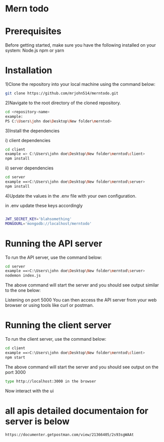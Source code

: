 # Mern todo

# Prerequisites
Before getting started, make sure you have the following installed on your system:
Node.js
npm or yarn

# Installation
1)Clone the repository into your local machine using the command below:

```bash
git clone https://github.com/mrjohn514/merntodo.git
```

2)Navigate to the root directory of the cloned repository.

```bash
cd <repository-name>
example:
PS C:\Users\john doe\Desktop\New folder\merntod>
```
3)Install the dependencies

i) client dependencies 

```bash
cd client
example => C:\Users\john doe\Desktop\New folder\merntod\client>
npm install
```

ii) server dependencies

```bash
cd server
example ==>C:\Users\john doe\Desktop\New folder\merntod\server>
npm install
```


4)Update the values in the .env file with your own configuration.

in .env update these keys accordingly
```bash

JWT_SECRET_KEY='blahsomething'
MONGOURL='mongodb://localhost/merntodo'
```



# Running the API server
To run the API server, use the command below:

```bash
cd server
example ==>C:\Users\john doe\Desktop\New folder\merntod\server>
nodemon index.js
```
The above command will start the server and you should see output similar to the one below:

Listening on port 5000
You can then access the API server from your web browser or using tools like curl or postman.


# Running the client server
To run the client server, use the command below:

```bash
cd client
example ==>C:\Users\john doe\Desktop\New folder\merntod\client>
npm start
```
The above command will start the server and you should see output on the port 3000

```bash
type http://localhost:3000 in the browser 
```

Now interact with the ui 


# all apis detailed documentaion for server is below
```bash
https://documenter.getpostman.com/view/21366405/2s93sgWAAt
```



